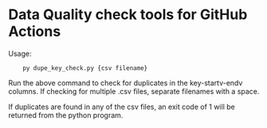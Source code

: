 # Data Quality check tools for GitHub Actions

Usage:
```
    py dupe_key_check.py {csv filename}
```
Run the above command to check for duplicates in the key-startv-endv columns. If checking for multiple .csv files, separate filenames with a space.

If duplicates are found in any of the csv files, an exit code of 1 will be returned from the python program.
